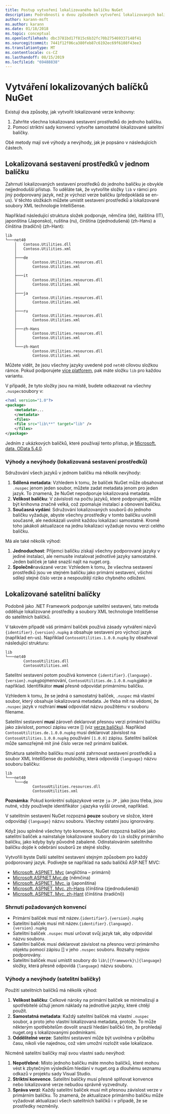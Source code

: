 ```yaml
---
title: Postup vytvoření lokalizovaného balíčku NuGet
description: Podrobnosti o dvou způsobech vytvoření lokalizovaných balíčků NuGet, a to buď zahrnutím všech sestavení do jednoho balíčku, nebo publikováním samostatných sestavení.
author: karann-msft
ms.author: karann
ms.date: 01/18/2018
ms.topic: conceptual
ms.openlocfilehash: dbc3781bd17f815c6b32fc70b275469337148f41
ms.sourcegitcommit: 7441f12f06ca380feb87c6192ec69f6108f43ee3
ms.translationtype: MT
ms.contentlocale: cs-CZ
ms.lasthandoff: 08/15/2019
ms.locfileid: "69488838"
---
```

# <a name="creating-localized-nuget-packages"></a>Vytváření lokalizovaných balíčků NuGet

Existují dva způsoby, jak vytvořit lokalizované verze knihovny:

1. Zahrňte všechna lokalizovaná sestavení prostředků do jednoho balíčku.
1. Pomocí striktní sady konvencí vytvořte samostatné lokalizované satelitní balíčky.

Obě metody mají své výhody a nevýhody, jak je popsáno v následujících částech.

## <a name="localized-resource-assemblies-in-a-single-package"></a>Lokalizovaná sestavení prostředků v jednom balíčku

Zahrnutí lokalizovaných sestavení prostředků do jednoho balíčku je obvykle nejjednodušší přístup. To uděláte tak, že vytvoříte složky `lib` v rámci pro jiný podporovaný jazyk, než je výchozí verze balíčku (předpokládá se en-us). V těchto složkách můžete umístit sestavení prostředků a lokalizované soubory XML technologie IntelliSense.

Například následující struktura složek podporuje, němčina (de), italština (IT), japonština (Japonsko), ruština (ru), čínština (zjednodušená) (zh-Hans) a čínština (tradiční) (zh-Hant):

    lib
    └───net40
        │   Contoso.Utilities.dll
        │   Contoso.Utilities.xml
        │
        ├───de
        │       Contoso.Utilities.resources.dll
        │       Contoso.Utilities.xml
        │
        ├───it
        │       Contoso.Utilities.resources.dll
        │       Contoso.Utilities.xml
        │
        ├───ja
        │       Contoso.Utilities.resources.dll
        │       Contoso.Utilities.xml
        │
        ├───ru
        │       Contoso.Utilities.resources.dll
        │       Contoso.Utilities.xml
        │
        ├───zh-Hans
        │       Contoso.Utilities.resources.dll
        │       Contoso.Utilities.xml
        │
        └───zh-Hant
                Contoso.Utilities.resources.dll
                Contoso.Utilities.xml

Můžete vidět, že jsou všechny jazyky uvedené pod `net40` cílovou složkou rámce. Pokud podporujete [více platforem](../create-packages/supporting-multiple-target-frameworks.md), pak máte složku `lib` pro každou variantu.

V případě, že tyto složky jsou na místě, budete odkazovat na všechny `.nuspec`soubory v:

```xml
<?xml version="1.0"?>
<package>
    <metadata>...
    </metadata>
    <files>
    <file src="lib\**" target="lib" />
    </files>
</package>
```

Jedním z ukázkových balíčků, které používají tento přístup, je [Microsoft. data. OData 5.4.0](http://nuget.org/packages/Microsoft.Data.OData/5.4.0).

### <a name="advantages-and-disadvantages-localized-resource-assemblies"></a>Výhody a nevýhody (lokalizovaná sestavení prostředků)

Sdružování všech jazyků v jednom balíčku má několik nevýhody:

1. **Sdílená metadata**: Vzhledem k tomu, že balíček NuGet může obsahovat `.nuspec` jenom jeden soubor, můžete zadat metadata jenom pro jeden jazyk. To znamená, že NuGet nepodporuje lokalizovaná metadata.
1. **Velikost balíčku**: V závislosti na počtu jazyků, které podporujete, může být knihovna značně velká, což zpomaluje instalaci a obnovení balíčku.
1. **Současná vydání**: Sdružování lokalizovaných souborů do jednoho balíčku vyžaduje, abyste všechny prostředky v tomto balíčku uvolnili současně, ale nedokázali uvolnit každou lokalizaci samostatně. Kromě toho jakákoli aktualizace na jednu lokalizaci vyžaduje novou verzi celého balíčku.

Má ale také několik výhod:

1. **Jednoduchost**: Příjemci balíčku získají všechny podporované jazyky v jediné instalaci, ale nemusíte instalovat jednotlivé jazyky samostatně. Jeden balíček je také snazší najít na nuget.org.
1. **Společně**navázané verze: Vzhledem k tomu, že všechna sestavení prostředků jsou ve stejném balíčku jako primární sestavení, všichni sdílejí stejné číslo verze a nespouštějí riziko chybného odložení.

## <a name="localized-satellite-packages"></a>Lokalizované satelitní balíčky

Podobně jako .NET Framework podporuje satelitní sestavení, tato metoda odděluje lokalizované prostředky a soubory XML technologie IntelliSense do satelitních balíčků.

V takovém případě váš primární balíček používá zásady vytváření názvů `{identifier}.{version}.nupkg` a obsahuje sestavení pro výchozí jazyk (například en-us). Například `ContosoUtilities.1.0.0.nupkg` by obsahoval následující strukturu:

    lib
    └───net40
            ContosoUtilities.dll
            ContosoUtilities.xml

Satelitní sestavení potom používá konvence `{identifier}.{language}.{version}.nupkg`pojmenování, `ContosoUtilities.de.1.0.0.nupkg`jako je například. Identifikátor **musí** přesně odpovídat primárnímu balíčku.

Vzhledem k tomu, že se jedná o samostatný balíček, `.nuspec` má vlastní soubor, který obsahuje lokalizovaná metadata. Je třeba mít na vědomí, že `.nuspec` jazyk v rozhraní **musí** odpovídat názvu použitému v souboru filename.

Satelitní sestavení **musí** zároveň deklarovat přesnou verzi primární balíčku jako závislost, pomocí zápisu verze [] \(viz [verze balíčku](../concepts/package-versioning.md)). Například `ContosoUtilities.de.1.0.0.nupkg` musí deklarovat závislost na `ContosoUtilities.1.0.0.nupkg` používání `[1.0.0]` zápisu. Satelitní balíček může samozřejmě mít jiné číslo verze než primární balíček.

Struktura satelitního balíčku musí poté zahrnovat sestavení prostředků a soubor XML IntelliSense do podsložky, která odpovídá `{language}` názvu souboru balíčku:

    lib
    └───net40
        └───de
                ContosoUtilities.resources.dll
                ContosoUtilities.xml

**Poznámka**: Pokud konkrétní subjazykové verze `ja-JP` , jako jsou třeba, jsou nutné, vždy používejte identifikátor `ja`jazyka vyšší úrovně, například.

V satelitním sestavení NuGet rozpozná **pouze** soubory ve složce, které odpovídají `{language}` názvu souboru. Všechny ostatní jsou ignorovány.

Když jsou splněné všechny tyto konvence, NuGet rozpozná balíček jako satelitní balíček a nainstaluje lokalizované soubory do `lib` složky primárního balíčku, jako kdyby byly původně zabalené. Odinstalováním satelitního balíčku dojde k odebrání souborů ze stejné složky.

Vytvořili byste Další satelitní sestavení stejným způsobem pro každý podporovaný jazyk. Podívejte se například na sadu balíčků ASP.NET MVC:

- [Microsoft. ASPNET. Mvc](http://nuget.org/packages/Microsoft.AspNet.Mvc) (angličtina – primární)
- [Microsoft.ASPNET.Mvc.de](http://nuget.org/packages/Microsoft.AspNet.Mvc.de) (němčina)
- [Microsoft. ASPNET. Mvc. ja](http://nuget.org/packages/Microsoft.AspNet.Mvc.ja) (japonština)
- [Microsoft. ASPNET. Mvc. zh-Hans](http://nuget.org/packages/Microsoft.AspNet.Mvc.zh-Hans) (čínština (zjednodušená))
- [Microsoft. ASPNET. Mvc. zh-Hant](http://nuget.org/packages/Microsoft.AspNet.Mvc.zh-Hant) (čínština (tradiční))

### <a name="summary-of-required-conventions"></a>Shrnutí požadovaných konvencí

- Primární balíček musí mít název.`{identifier}.{version}.nupkg`
- Satelitní balíček musí mít název.`{identifier}.{language}.{version}.nupkg`
- Satelitní balíček `.nuspec` musí určovat svůj jazyk tak, aby odpovídal názvu souboru.
- Satelitní balíček musí deklarovat závislost na přesnou verzi primárního objektu pomocí zápisu [] v jeho `.nuspec` souboru. Rozsahy nejsou podporovány.
- Satelitní balíček musí umístit soubory do `lib\[{framework}\]{language}` složky, která přesně odpovídá `{language}` názvu souboru.

### <a name="advantages-and-disadvantages-satellite-packages"></a>Výhody a nevýhody (satelitní balíčky)

Použití satelitních balíčků má několik výhod:

1. **Velikost balíčku**: Celkové nároky na primární balíček se minimalizují a spotřebitelé účtují jenom náklady na jednotlivé jazyky, které chtějí použít.
1. **Samostatná metadata**: Každý satelitní balíček má vlastní `.nuspec` soubor, a proto jeho vlastní lokalizovaná metadata, protože. To může některým spotřebitelům dovolit snazší hledání balíčků tím, že prohledají nuget.org s lokalizovanými podmínkami.
1. **Oddělitelné verze**: Satelitní sestavení může být uvolněna v průběhu času, nikoli vše najednou, což vám umožní rozložit vaše lokalizace.

Nicméně satelitní balíčky mají svou vlastní sadu nevýhod:

1. **Nepotřebné**: Místo jednoho balíčku máte mnoho balíčků, které mohou vést k zbytečným výsledkům hledání v nuget.org a dlouhému seznamu odkazů v projektu sady Visual Studio.
1. **Striktní konvence**. Satelitní balíčky musí přesně splňovat konvence nebo lokalizované verze nebudou správně vyzvednuty.
1. **Správa verzí**: Každý satelitní balíček musí mít přesnou závislost verze v primárním balíčku. To znamená, že aktualizace primárního balíčku může vyžadovat aktualizaci všech satelitních balíčků i v případě, že se prostředky nezměnily.
